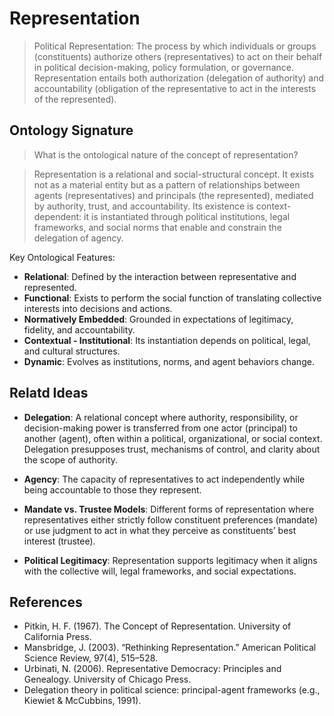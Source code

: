 # Representation

> Political Representation: The process by which individuals or groups (constituents) authorize others (representatives) to act on their behalf in political decision-making, policy formulation, or governance. Representation entails both authorization (delegation of authority) and accountability (obligation of the representative to act in the interests of the represented).

## Ontology Signature

> What is the ontological nature of the concept of representation?

> Representation is a relational and social-structural concept. It exists not as a material entity but as a pattern of relationships between agents (representatives) and principals (the represented), mediated by authority, trust, and accountability. Its existence is context-dependent: it is instantiated through political institutions, legal frameworks, and social norms that enable and constrain the delegation of agency.

Key Ontological Features:

- **Relational**: Defined by the interaction between representative and represented.
- **Functional**: Exists to perform the social function of translating collective interests into decisions and actions.
- **Normatively Embedded**: Grounded in expectations of legitimacy, fidelity, and accountability.
- **Contextual - Institutional**: Its instantiation depends on political, legal, and cultural structures.
- **Dynamic**: Evolves as institutions, norms, and agent behaviors change.

## Relatd Ideas

- **Delegation**: A relational concept where authority, responsibility, or decision-making power is transferred from one actor (principal) to another (agent), often within a political, organizational, or social context. Delegation presupposes trust, mechanisms of control, and clarity about the scope of authority.

- **Agency**: The capacity of representatives to act independently while being accountable to those they represent.

- **Mandate vs. Trustee Models**: Different forms of representation where representatives either strictly follow constituent preferences (mandate) or use judgment to act in what they perceive as constituents’ best interest (trustee).

- **Political Legitimacy**: Representation supports legitimacy when it aligns with the collective will, legal frameworks, and social expectations.

## References

- Pitkin, H. F. (1967). The Concept of Representation. University of California Press.
- Mansbridge, J. (2003). “Rethinking Representation.” American Political Science Review, 97(4), 515–528.
- Urbinati, N. (2006). Representative Democracy: Principles and Genealogy. University of Chicago Press.
- Delegation theory in political science: principal-agent frameworks (e.g., Kiewiet & McCubbins, 1991).